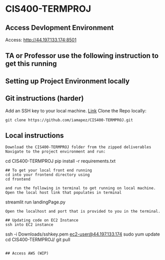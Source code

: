 # CIS400-TERMPROJ

## Access Devlopment Environment
Access: http://44.197.133.174:8501


## TA or Professor use the following instruction to get this running 


## Setting up Project Environment locally
## Git instructions (harder)
Add an SSH key to your local machine. [Link](https://betterprogramming.pub/how-to-add-an-ssh-key-to-github-96d934d09d35)
Clone the Repo locally:
```
git clone https://github.com/iamapez/CIS400-TERMPROJ.git
```
## Local instructions
```
Download the CIS400-TERMPROJ folder from the zipped deliverables
Navigate to the project environment and run:
```
cd CIS400-TERMPROJ
pip install -r requirements.txt
```
## To get your local front end running
cd into your frontend directory using
cd frontend

and run the following in terminal to get running on local machine. Open the local host link that populates in terminal
```
streamlit run landingPage.py
```
Open the localhost and port that is provided to you in the terminal.

## Updating code on EC2 Instance
ssh into EC2 instance
```
ssh -i Downloads/sshkey.pem ec2-user@44.197.133.174
sudo yum update
cd CIS400-TERMPROJ/
git pull
```

## Access AWS (WIP)

